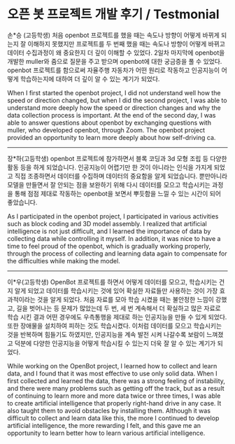 # 오픈 봇 프로젝트 개발 후기 / Testmonial 

손*승 (고등학생)
처음 openbot 프로젝트를 했을 때는 속도나 방향이 어떻게 바뀌게 되는지 잘 이해하지 못했지만 프로젝트를 두 번째 했을 때는 속도나 방향이 어떻게 바뀌고 데이터 수집과정이 왜 중요한지 더 깊이 이해할 수 있었다. 2일차 마지막에 openbot을 개발한 muller와 줌으로 질문을 주고 받으며 openbot에 대한 궁금증을 풀 수 있었다. openbot 프로젝트를 함으로써 자율주행 자동차가 어떤 원리로 작동하고 인공지능이 어떻게 학습하는지에 대하여 더 깊이 알 수 있는 계기가 되었다.

When I first started the openbot project, I did not understand well how the speed or direction changed, but when I did the second project, I was able to understand more deeply how the speed or direction changes and why the data collection process is important. At the end of the second day, I was able to answer questions about openbot by exchanging questions with muller, who developed openbot, through Zoom. The openbot project provided an opportunity to learn more deeply about how self-driving ca.

------------------------------------------------------------
장*하(고등학생)
openbot 프로젝트에 참가하면서 블록 코딩과 3d 모형 조립 등 다양한 활동 등을 하게 되었습니다.
인공지능이 어렵기만 한 것이 아니라는 인식을 가지게 되었고 직접 조종하면서 데이터를 수집하며 데이터의 중요함을 알게 되었습니다. 뿐만아니라 모델을 만들면서 잘 안되는 점을 보완하기 위해 다시 데이터를 모으고 학습시키는 과정을 통해 점점 제대로 작동하는 openbot을 보면서 뿌듯함을 느낄 수 있는 시간이 되어 좋았습니다.

As I participated in the openbot project, I participated in various activities such as block coding and 3D model assembly.
I realized that artificial intelligence is not just difficult, and I learned the importance of data by collecting data while controlling it myself. In addition, it was nice to have a time to feel proud of the openbot, which is gradually working properly, through the process of collecting and learning data again to compensate for the difficulties while making the model.

------------------------------------------------------------
이*우(고등학생)
OpenBot 프로젝트를 하면서 어떻게 데이터를 모으고, 학습시키는 건지 알게 되었고 데이터를 학습시키는 것에 있어 확실한 자료들만 사용하는 것이 가장 효과적이라는 것을 알게 되었다. 처음 자료를 모아 학습 시켰을 때는 불안정한 느낌이 강했고, 길을 벗어나는 등 문제가 많았는데 두 번, 세 번 계속해서 더 확실하고 많은 자료로 학습 시킨 결과 어떤 경우에도 우측통행을 제대로 하는 인공지능을 만들 수 있게 되었다. 또한 장애물을 설치하여 피하는 것도 학습시켰다. 이처럼 데이터를 모으고 학습시키는 것을 반복하며 힘들기도 하였지만, 인공지능을 계속 발전 시켜 나갈수록 보람이 느껴졌고 덕분에 다양한 인공지능을 어떻게 학습시킬 수 있는지 더욱 잘 알 수 있는 계기가 되었다.

While working on the OpenBot project, I learned how to collect and learn data, and I found that it was most effective to use only solid data. When I first collected and learned the data, there was a strong feeling of instability, and there were many problems such as getting off the track, but as a result of continuing to learn more and more data twice or three times, I was able to create artificial intelligence that properly right-hand drive in any case. It also taught them to avoid obstacles by installing them. Although it was difficult to collect and learn data like this, the more I continued to develop artificial intelligence, the more rewarding I felt, and this gave me an opportunity to learn better how to learn various artificial intelligence.
